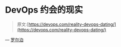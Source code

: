# DevOps 约会的现实

> 原文:[https://devops.com/reality-devops-dating/](https://devops.com/reality-devops-dating/)

— [罗尔泊](https://devops.com/author/breselman/)